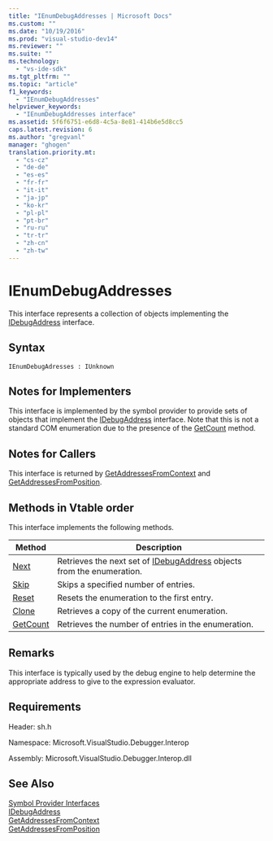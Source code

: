 ```yaml
---
title: "IEnumDebugAddresses | Microsoft Docs"
ms.custom: ""
ms.date: "10/19/2016"
ms.prod: "visual-studio-dev14"
ms.reviewer: ""
ms.suite: ""
ms.technology: 
  - "vs-ide-sdk"
ms.tgt_pltfrm: ""
ms.topic: "article"
f1_keywords: 
  - "IEnumDebugAddresses"
helpviewer_keywords: 
  - "IEnumDebugAddresses interface"
ms.assetid: 5f6f6751-e6d8-4c5a-8e81-414b6e5d8cc5
caps.latest.revision: 6
ms.author: "gregvanl"
manager: "ghogen"
translation.priority.mt: 
  - "cs-cz"
  - "de-de"
  - "es-es"
  - "fr-fr"
  - "it-it"
  - "ja-jp"
  - "ko-kr"
  - "pl-pl"
  - "pt-br"
  - "ru-ru"
  - "tr-tr"
  - "zh-cn"
  - "zh-tw"
---
```

# IEnumDebugAddresses
This interface represents a collection of objects implementing the [IDebugAddress](../extensibility-debugger-reference/idebugaddress.md) interface.  
  
## Syntax  
  
```  
IEnumDebugAdresses : IUnknown  
```  
  
## Notes for Implementers  
 This interface is implemented by the symbol provider to provide sets of objects that implement the [IDebugAddress](../extensibility-debugger-reference/idebugaddress.md) interface. Note that this is not a standard COM enumeration due to the presence of the [GetCount](../extensibility-debugger-reference/ienumdebugaddresses--getcount.md) method.  
  
## Notes for Callers  
 This interface is returned by [GetAddressesFromContext](../extensibility-debugger-reference/idebugsymbolprovider--getaddressesfromcontext.md) and [GetAddressesFromPosition](../extensibility-debugger-reference/idebugsymbolprovider--getaddressesfromposition.md).  
  
## Methods in Vtable order  
 This interface implements the following methods.  
  
|Method|Description|  
|------------|-----------------|  
|[Next](../extensibility-debugger-reference/ienumdebugaddresses--next.md)|Retrieves the next set of [IDebugAddress](../extensibility-debugger-reference/idebugaddress.md) objects from the enumeration.|  
|[Skip](../extensibility-debugger-reference/ienumdebugaddresses--skip.md)|Skips a specified number of entries.|  
|[Reset](../extensibility-debugger-reference/ienumdebugaddresses--reset.md)|Resets the enumeration to the first entry.|  
|[Clone](../extensibility-debugger-reference/ienumdebugaddresses--clone.md)|Retrieves a copy of the current enumeration.|  
|[GetCount](../extensibility-debugger-reference/ienumdebugaddresses--getcount.md)|Retrieves the number of entries in the enumeration.|  
  
## Remarks  
 This interface is typically used by the debug engine to help determine the appropriate address to give to the expression evaluator.  
  
## Requirements  
 Header: sh.h  
  
 Namespace: Microsoft.VisualStudio.Debugger.Interop  
  
 Assembly: Microsoft.VisualStudio.Debugger.Interop.dll  
  
## See Also  
 [Symbol Provider Interfaces](../extensibility-debugger-reference/symbol-provider-interfaces.md)   
 [IDebugAddress](../extensibility-debugger-reference/idebugaddress.md)   
 [GetAddressesFromContext](../extensibility-debugger-reference/idebugsymbolprovider--getaddressesfromcontext.md)   
 [GetAddressesFromPosition](../extensibility-debugger-reference/idebugsymbolprovider--getaddressesfromposition.md)
